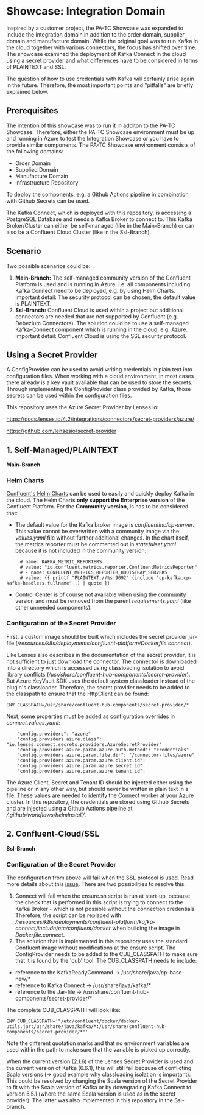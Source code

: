 # Showcase: Integration Domain

Inspired by a customer project, the PA-TC Showcase was expanded to include the integration domain in addition to the order domain, supplier domain and manufacture domain.
While the original goal was to run Kafka in the cloud together with various connectors, the focus has shifted over time. The showcase examined the deployment of Kafka Connect in the cloud using a secret provider and what differences have to be considered in terms of PLAINTEXT and SSL.

The question of how to use credentials with Kafka will certainly arise again in the future. Therefore, the most important points and "pitfalls" are briefly explained below.

## Prerequisites
The intention of this showcase was to run it in additon to the PA-TC Showcase. Therefore, either the PA-TC Showcase environment must be up and running in Azure to test the Integration Showcase or you have to provide similar components.
The PA-TC Showcase environment consists of the following domains:
- Order Domain
- Supplied Domain
- Manufacture Domain
- Infrastructure Repository

To deploy the components, e.g. a Github Actions pipeline in combination with Github Secrets can be used.

The Kafka Connect, which is deployed with this repository, is accessing a PostgreSQL Database and needs a Kafka Broker to connect to. This Kafka Broker/Cluster can either be self-managed (like in the Main-Branch) or can also be a Confluent Cloud Cluster (like in the Ssl-Branch).

## Scenario
Two possible scenarios could be:
1. **Main-Branch:** The self-managed community version of the Confluent Platform is used and is running in Azure, i.e. all components including Kafka Connect need to be deployed, e.g. by using Helm Charts. Important detail: The security protocol can be chosen, the default value is PLAINTEXT.
2. **Ssl-Branch:** Confluent Cloud is used within a project but additional connectors are needed that are not supported by Confluent (e.g. Debezium Connectors). The solution could be to use a self-managed Kafka-Connect component which is running in the cloud, e.g. Azure. Important detail: Confluent Cloud is using the SSL security protocol.


## Using a Secret Provider

A ConfigProvider can be used to avoid writing credentials in plain text into configuration files. When working with a cloud environment, in most cases there already is a key vault available that can be used to store the secrets. Through implementing the ConfigProvider class provided by Kafka, those secrets can be used within the configuration files. 

This repository uses the Azure Secret Provider by Lenses.io:

https://docs.lenses.io/4.2/integrations/connectors/secret-providers/azure/

https://github.com/lensesio/secret-provider
 

## 1. Self-Managed/PLAINTEXT
**Main-Branch**
### Helm Charts

[Confluent's Helm Charts](https://github.com/confluentinc/cp-helm-charts) can be used to easily and quickly deploy Kafka in the cloud.
The Helm Charts **only support the Enterprise version** of the Confluent Platform. For the **Community version**, is has to be considered that: 

- The default value for the Kafka broker image is *confluentinc/cp-server*. This value cannot be overwritten with a community image via the *values.yaml* file without further additional changes. 
In the chart itself, the metrics reporter must be commented out in *statefulset.yaml* because it is not included in the community version:

```
     # name: KAFKA_METRIC_REPORTERS
     # value: "io.confluent.metrics.reporter.ConfluentMetricsReporter"
     # - name: CONFLUENT_METRICS_REPORTER_BOOTSTRAP_SERVERS
     # value: {{ printf "PLAINTEXT://%s:9092" (include "cp-kafka.cp-kafka-headless.fullname" .) | quote }}
```

- Control Center is of course not available when using the community version and must be removed from the parent *requirements.yaml* (like other unneeded components).

### Configuration of the Secret Provider

First, a custom image should be built which includes the secret provider jar-file (*/resources/k8s/deployments/confluent-platform/Dockerfile.connect*).

Like Lenses also describes in the documentation of the secret provider, it is not sufficient to just download the connector. The connector is downloaded into a directory which is accessed using classloading isolation to avoid library conflicts (*/usr/share/confluent-hub-components/secret-provider*). But Azure KeyVault SDK uses the default system classloader instead of the plugin's classloader. 
Therefore, the secret provider needs to be added to the classpath to ensure that the HttpClient can be found:
```
ENV CLASSPATH=/usr/share/confluent-hub-components/secret-provider/*
```

Next, some properties must be added as configuration overrides in *connect.values.yaml*:
```
    "config.providers": "azure"
    "config.providers.azure.class": "io.lenses.connect.secrets.providers.AzureSecretProvider"
    "config.providers.azure.param.azure.auth.method": "credentials"
    "config.providers.azure.param.file.dir": "/connector-files/azure"
    "config.providers.azure.param.azure.client.id":
    "config.providers.azure.param.azure.secret.id":
    "config.providers.azure.param.azure.tenant.id":
```
The Azure Client, Secret and Tenant ID should be injected either using the pipeline or in any other way, but should never be written in plain text in a file. These values are needed to identify the Connect worker at your Azure cluster. 
In this repository, the credentials are stored using Github Secrets and are injected using a Github Actions pipeline at */.github/workflows/helmInstall/*.

## 2. Confluent-Cloud/SSL
**Ssl-Branch**
### Configuration of the Secret Provider
The configuration from above will fail when the SSL protocol is used. Read more details about this [issue](https://github.com/confluentinc/cp-docker-images/issues/828#issuecomment-588027887). There are two possibilities to resolve this:

1. Connect will fail when the ensure.sh script is run at start-up, because the check that is performed in this script is trying to connect to the Kafka Broker - which is not possible without the connection credentials. Therefore, the script can be replaced with */resources/k8s/deployments/confluent-platform/kafka-connect/include/etc/confluent/docker* when building the image in *Dockerfile.connect*.
2. The solution that is implemented in this repository uses the standard Confluent image without modifications at the ensure script. The ConfigProvider needs to be added to the CUB_CLASSPATH to make sure that it is found by the 'cub' tool. The CUB_CLASSPATH needs to include:
  - reference to the KafkaReadyCommand -> /usr/share/java/cp-base-new/*
  - reference to Kafka Connect -> /usr/share/java/kafka/*
  - reference to the Jar-file -> /usr/share/confluent-hub-components/secret-provider/*

The complete CUB_CLASSPATH will look like:
```
ENV CUB_CLASSPATH='"/etc/confluent/docker/docker-utils.jar:/usr/share/java/kafka/*:/usr/share/confluent-hub-components/secret-provider/*"'
```
Note the different quotation marks and that no environment variables are used within the path to make sure that the variable is picked up correctly.

When the current version (2.1.6) of the Lenses Secret Provider is used and the current version of Kafka (6.6.1), this will still fail because of conflicting Scala versions (-> good example why classloading isolation is important).
This could be resolved by changing the Scala version of the Secret Provider to fit with the Scala version of Kafka or by downgrading Kafka Connect to version 5.5.1 (where the same Scala version is used as in the secret provider). The latter was also implemented in this repository in the Ssl-branch.


